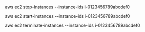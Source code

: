 aws ec2 stop-instances --instance-ids i-0123456789abcdef0

aws ec2 start-instances --instance-ids i-0123456789abcdef0

aws ec2 terminate-instances --instance-ids i-0123456789abcdef0
